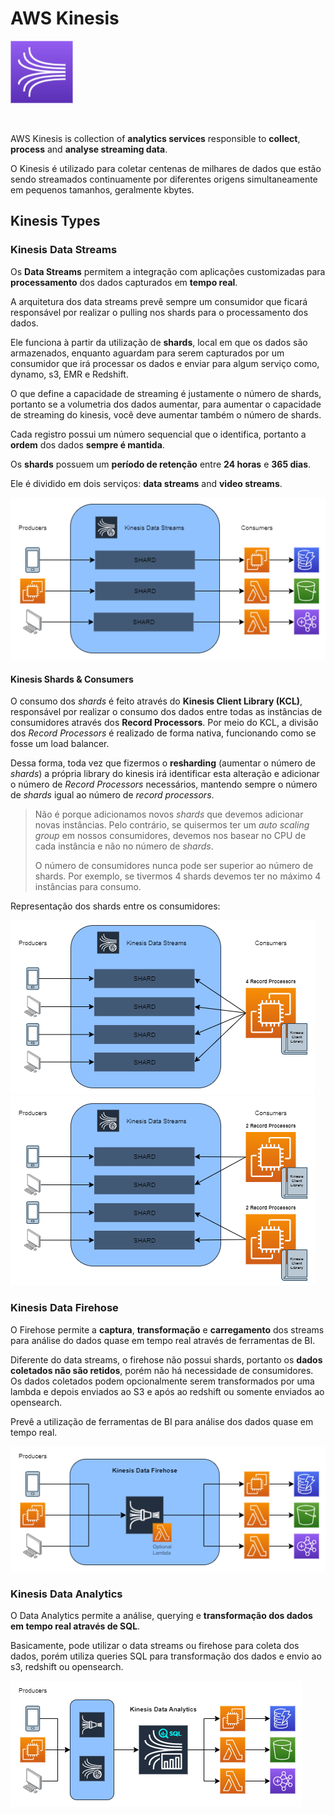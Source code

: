 # AWS Kinesis

<img height=100px; alt="kinesis_logo" src="../../../images/kinesis.png" />

<p>&nbsp;</p>

AWS Kinesis is collection of **analytics services** responsible to **collect**, **process** and **analyse streaming data**.

O Kinesis é utilizado para coletar centenas de milhares de dados que estão sendo streamados continuamente por diferentes origens simultaneamente em pequenos tamanhos, geralmente kbytes.

## Kinesis Types

### Kinesis Data Streams

Os **Data Streams** permitem a integração com aplicações customizadas para **processamento** dos dados capturados em **tempo real**. 

A arquitetura dos data streams prevê sempre um consumidor que ficará responsável por realizar o pulling nos shards para o processamento dos dados.

Ele funciona à partir da utilização de **shards**, local em que os dados são armazenados, enquanto aguardam para serem capturados por um consumidor que irá processar os dados e enviar para algum serviço como, dynamo, s3, EMR e Redshift.

O que define a capacidade de streaming é justamente o número de shards, portanto se a volumetria dos dados aumentar, para aumentar o capacidade de streaming do kinesis, você deve aumentar também o número de shards.

Cada registro possui um número sequencial que o identifica, portanto a **ordem** dos dados **sempre é mantida**.

Os **shards** possuem um **período de retenção** entre **24 horas** e **365 dias**.

Ele é dividido em dois serviços: **data streams** and **video streams**.

![kinesis-data-streams-workflow](../../../images/kinesis-data-streams-workflow.drawio.png)

#### Kinesis Shards & Consumers

O consumo dos *shards* é feito através do **Kinesis Client Library (KCL)**, responsável por realizar o consumo dos dados entre todas as instâncias de consumidores através dos **Record Processors**. Por meio do KCL, a divisão dos *Record Processors* é realizado de forma nativa, funcionando como se fosse um load balancer.

Dessa forma, toda vez que fizermos o **resharding** (aumentar o número de *shards*) a própria library do kinesis irá identificar esta alteração e adicionar o número de *Record Processors* necessários, mantendo sempre o número de *shards* igual ao número de *record processors*.

> Não é porque adicionamos novos *shards* que devemos adicionar novas instâncias. Pelo contrário, se quisermos ter um *auto scaling group* em nossos consumidores, devemos nos basear no CPU de cada instância e não no número de *shards*.
>
> O número de consumidores nunca pode ser superior ao número de shards. Por exemplo, se tivermos 4 shards devemos ter no máximo 4 instâncias para consumo.

Representação dos shards entre os consumidores:

![kinesis-data-streams-workflow-4-shards](../../../images/kinesis-data-streams-workflow-4-shards.drawio.png)
![kinesis-data-streams-workflow-4-shards-2-consumers](../../../images/kinesis-data-streams-workflow-4-shards-2-consumers.drawio.png)

### Kinesis Data Firehose

O Firehose permite a **captura**, **transformação** e **carregamento** dos streams para análise do dados quase em tempo real através de ferramentas de BI.

Diferente do data streams, o firehose não possui shards, portanto os **dados coletados não são retidos**, porém não há necessidade de consumidores. Os dados coletados podem opcionalmente serem transformados por uma lambda e depois enviados ao S3 e após ao redshift ou somente enviados ao opensearch.

Prevê a utilização de ferramentas de BI para análise dos dados quase em tempo real.

![kinesis-data-firehose-workflow](../../../images/kinesis-data-firehose-workflow.drawio.png)

### Kinesis Data Analytics

O Data Analytics permite a análise, querying e **transformação dos dados em tempo real através de SQL**.

Basicamente, pode utilizar o data streams ou firehose para coleta dos dados, porém utiliza queries SQL para transformação dos dados e envio ao s3, redshift ou opensearch.

![kinesis-data-analytics-workflow](../../../images/kinesis-data-analytics-workflow.drawio.png)